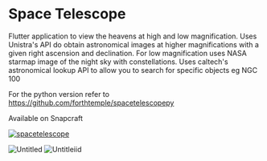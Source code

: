 # Space Telescope

Flutter application to view the heavens at high and low magnification. Uses Unistra's API do obtain astronomical images at higher magnifications with a given right ascension and declination. For low magnification uses NASA starmap image of the night sky with constellations. Uses caltech's astronomical lookup API to allow you to search for specific objects eg NGC 100

For the python version refer to https://github.com/forthtemple/spacetelescopepy

Available on Snapcraft

[![spacetelescope](https://snapcraft.io/spacetelescope/badge.svg)](https://snapcraft.io/spacetelescope)

![Untitled](https://github.com/user-attachments/assets/e1307738-30a8-4939-8648-8388b2fc5618)
![Untitleiid](https://github.com/user-attachments/assets/7ba3a8b5-2f61-46c0-8cd8-b8c1a425d948)
